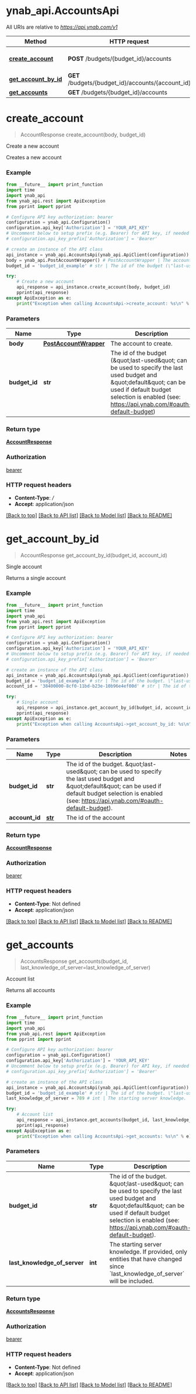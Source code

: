 # ynab_api.AccountsApi

All URIs are relative to *https://api.ynab.com/v1*

Method | HTTP request | Description
------------- | ------------- | -------------
[**create_account**](AccountsApi.md#create_account) | **POST** /budgets/{budget_id}/accounts | Create a new account
[**get_account_by_id**](AccountsApi.md#get_account_by_id) | **GET** /budgets/{budget_id}/accounts/{account_id} | Single account
[**get_accounts**](AccountsApi.md#get_accounts) | **GET** /budgets/{budget_id}/accounts | Account list

# **create_account**
> AccountResponse create_account(body, budget_id)

Create a new account

Creates a new account

### Example
```python
from __future__ import print_function
import time
import ynab_api
from ynab_api.rest import ApiException
from pprint import pprint

# Configure API key authorization: bearer
configuration = ynab_api.Configuration()
configuration.api_key['Authorization'] = 'YOUR_API_KEY'
# Uncomment below to setup prefix (e.g. Bearer) for API key, if needed
# configuration.api_key_prefix['Authorization'] = 'Bearer'

# create an instance of the API class
api_instance = ynab_api.AccountsApi(ynab_api.ApiClient(configuration))
body = ynab_api.PostAccountWrapper() # PostAccountWrapper | The account to create.
budget_id = 'budget_id_example' # str | The id of the budget (\"last-used\" can be used to specify the last used budget and \"default\" can be used if default budget selection is enabled (see: https://api.ynab.com/#oauth-default-budget)

try:
    # Create a new account
    api_response = api_instance.create_account(body, budget_id)
    pprint(api_response)
except ApiException as e:
    print("Exception when calling AccountsApi->create_account: %s\n" % e)
```

### Parameters

Name | Type | Description  | Notes
------------- | ------------- | ------------- | -------------
 **body** | [**PostAccountWrapper**](PostAccountWrapper.md)| The account to create. | 
 **budget_id** | **str**| The id of the budget (\&quot;last-used\&quot; can be used to specify the last used budget and \&quot;default\&quot; can be used if default budget selection is enabled (see: https://api.ynab.com/#oauth-default-budget) | 

### Return type

[**AccountResponse**](AccountResponse.md)

### Authorization

[bearer](../README.md#bearer)

### HTTP request headers

 - **Content-Type**: */*
 - **Accept**: application/json

[[Back to top]](#) [[Back to API list]](../README.md#documentation-for-api-endpoints) [[Back to Model list]](../README.md#documentation-for-models) [[Back to README]](../README.md)

# **get_account_by_id**
> AccountResponse get_account_by_id(budget_id, account_id)

Single account

Returns a single account

### Example
```python
from __future__ import print_function
import time
import ynab_api
from ynab_api.rest import ApiException
from pprint import pprint

# Configure API key authorization: bearer
configuration = ynab_api.Configuration()
configuration.api_key['Authorization'] = 'YOUR_API_KEY'
# Uncomment below to setup prefix (e.g. Bearer) for API key, if needed
# configuration.api_key_prefix['Authorization'] = 'Bearer'

# create an instance of the API class
api_instance = ynab_api.AccountsApi(ynab_api.ApiClient(configuration))
budget_id = 'budget_id_example' # str | The id of the budget. \"last-used\" can be used to specify the last used budget and \"default\" can be used if default budget selection is enabled (see: https://api.ynab.com/#oauth-default-budget).
account_id = '38400000-8cf0-11bd-b23e-10b96e4ef00d' # str | The id of the account

try:
    # Single account
    api_response = api_instance.get_account_by_id(budget_id, account_id)
    pprint(api_response)
except ApiException as e:
    print("Exception when calling AccountsApi->get_account_by_id: %s\n" % e)
```

### Parameters

Name | Type | Description  | Notes
------------- | ------------- | ------------- | -------------
 **budget_id** | **str**| The id of the budget. \&quot;last-used\&quot; can be used to specify the last used budget and \&quot;default\&quot; can be used if default budget selection is enabled (see: https://api.ynab.com/#oauth-default-budget). | 
 **account_id** | [**str**](.md)| The id of the account | 

### Return type

[**AccountResponse**](AccountResponse.md)

### Authorization

[bearer](../README.md#bearer)

### HTTP request headers

 - **Content-Type**: Not defined
 - **Accept**: application/json

[[Back to top]](#) [[Back to API list]](../README.md#documentation-for-api-endpoints) [[Back to Model list]](../README.md#documentation-for-models) [[Back to README]](../README.md)

# **get_accounts**
> AccountsResponse get_accounts(budget_id, last_knowledge_of_server=last_knowledge_of_server)

Account list

Returns all accounts

### Example
```python
from __future__ import print_function
import time
import ynab_api
from ynab_api.rest import ApiException
from pprint import pprint

# Configure API key authorization: bearer
configuration = ynab_api.Configuration()
configuration.api_key['Authorization'] = 'YOUR_API_KEY'
# Uncomment below to setup prefix (e.g. Bearer) for API key, if needed
# configuration.api_key_prefix['Authorization'] = 'Bearer'

# create an instance of the API class
api_instance = ynab_api.AccountsApi(ynab_api.ApiClient(configuration))
budget_id = 'budget_id_example' # str | The id of the budget. \"last-used\" can be used to specify the last used budget and \"default\" can be used if default budget selection is enabled (see: https://api.ynab.com/#oauth-default-budget).
last_knowledge_of_server = 789 # int | The starting server knowledge.  If provided, only entities that have changed since `last_knowledge_of_server` will be included. (optional)

try:
    # Account list
    api_response = api_instance.get_accounts(budget_id, last_knowledge_of_server=last_knowledge_of_server)
    pprint(api_response)
except ApiException as e:
    print("Exception when calling AccountsApi->get_accounts: %s\n" % e)
```

### Parameters

Name | Type | Description  | Notes
------------- | ------------- | ------------- | -------------
 **budget_id** | **str**| The id of the budget. \&quot;last-used\&quot; can be used to specify the last used budget and \&quot;default\&quot; can be used if default budget selection is enabled (see: https://api.ynab.com/#oauth-default-budget). | 
 **last_knowledge_of_server** | **int**| The starting server knowledge.  If provided, only entities that have changed since &#x60;last_knowledge_of_server&#x60; will be included. | [optional] 

### Return type

[**AccountsResponse**](AccountsResponse.md)

### Authorization

[bearer](../README.md#bearer)

### HTTP request headers

 - **Content-Type**: Not defined
 - **Accept**: application/json

[[Back to top]](#) [[Back to API list]](../README.md#documentation-for-api-endpoints) [[Back to Model list]](../README.md#documentation-for-models) [[Back to README]](../README.md)

